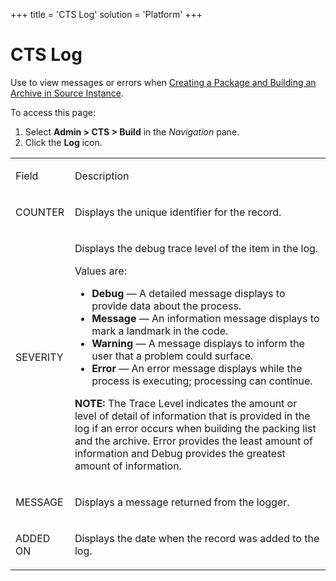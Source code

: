 +++
title = 'CTS Log'
solution = 'Platform'
+++

# CTS Log

<div class="use">

Use to view messages or errors when [Creating a Package and Building an
Archive in Source
Instance](../Use_Cases/CreatePckgeBuildArcSrceInstance).

</div>

To access this page:

1.  Select **Admin \> CTS \> Build** in the *Navigation* pane.
2.  Click the **Log** icon.

<table>
<tbody>
<tr class="odd">
<td><p>Field</p></td>
<td><p>Description</p></td>
</tr>
<tr class="even">
<td><p>COUNTER</p></td>
<td><p>Displays the unique identifier for the record.</p></td>
</tr>
<tr class="odd">
<td><p>SEVERITY</p></td>
<td><p>Displays the debug trace level of the item in the log.</p>
<p>Values are:</p>
<ul>
<li><strong>Debug</strong> — A detailed message displays to provide data about the process.</li>
<li><strong>Message</strong> — An information message displays to mark a landmark in the code.</li>
<li><strong>Warning</strong> — A message displays to inform the user that a problem could surface.</li>
<li><strong>Error</strong> — An error message displays while the process is executing; processing can continue.</li>
</ul>
<p><strong>NOTE:</strong> The Trace Level indicates the amount or level of detail of information that is provided in the log if an error occurs when building the packing list and the archive. Error provides the least amount of information and Debug provides the greatest amount of information.</p></td>
</tr>
<tr class="even">
<td><p>MESSAGE</p></td>
<td><p>Displays a message returned from the logger.</p></td>
</tr>
<tr class="odd">
<td><p>ADDED ON</p></td>
<td><p>Displays the date when the record was added to the log.</p></td>
</tr>
</tbody>
</table>
